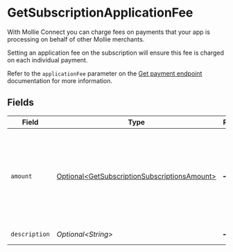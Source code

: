 # GetSubscriptionApplicationFee

With Mollie Connect you can charge fees on payments that your app is processing on behalf of other Mollie merchants.

Setting an application fee on the subscription will ensure this fee is charged on each individual payment.

Refer to the `applicationFee` parameter on the [Get payment endpoint](get-payment) documentation for more information.


## Fields

| Field                                                                                                          | Type                                                                                                           | Required                                                                                                       | Description                                                                                                    | Example                                                                                                        |
| -------------------------------------------------------------------------------------------------------------- | -------------------------------------------------------------------------------------------------------------- | -------------------------------------------------------------------------------------------------------------- | -------------------------------------------------------------------------------------------------------------- | -------------------------------------------------------------------------------------------------------------- |
| `amount`                                                                                                       | [Optional\<GetSubscriptionSubscriptionsAmount>](../../models/operations/GetSubscriptionSubscriptionsAmount.md) | :heavy_minus_sign:                                                                                             | In v2 endpoints, monetary amounts are represented as objects with a `currency` and `value` field.              |                                                                                                                |
| `description`                                                                                                  | *Optional\<String>*                                                                                            | :heavy_minus_sign:                                                                                             | N/A                                                                                                            | Platform fee                                                                                                   |